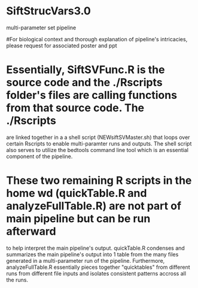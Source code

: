 # SiftStrucVars3.0
multi-parameter set pipeline

#For biological context and thorough explanation of pipeline's intricacies, please request for associated poster and ppt

# Essentially, SiftSVFunc.R is the source code and the ./Rscripts folder's files are calling functions from that source code. The ./Rscripts 
are linked together in a a shell script (NEWsiftSVMaster.sh) that loops over certain Rscripts to enable multi-paramter runs and outputs. 
The shell script also serves to utilize the bedtools command line tool which is an essential component of the pipeline. 

# These two remaining R scripts in the home wd (quickTable.R and analyzeFullTable.R) are not part of main pipeline but can be run afterward
to help interpret the main pipeline's output.  quickTable.R condenses and summarizes the main pipeline's output into 1 table from the many 
files generated in a multi-parameter run of the pipeline. Furthermore, analyzeFullTable.R essentially pieces together "quicktables" from 
different runs from different file inputs and isolates consistent patterns accross all the runs.  


